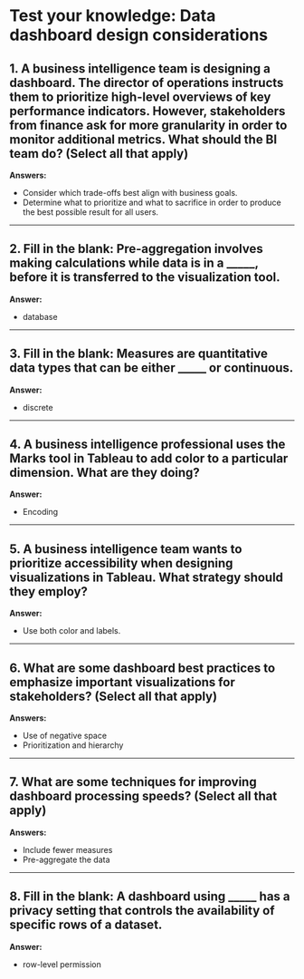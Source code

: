 # Test your knowledge: Data dashboard design considerations

## 1. A business intelligence team is designing a dashboard. The director of operations instructs them to prioritize high-level overviews of key performance indicators. However, stakeholders from finance ask for more granularity in order to monitor additional metrics. What should the BI team do? (Select all that apply)  
**Answers:**  
- Consider which trade-offs best align with business goals.  
- Determine what to prioritize and what to sacrifice in order to produce the best possible result for all users.

---

## 2. Fill in the blank: Pre-aggregation involves making calculations while data is in a _____, before it is transferred to the visualization tool.  
**Answer:**  
- database

---

## 3. Fill in the blank: Measures are quantitative data types that can be either _____ or continuous.  
**Answer:**  
- discrete

---

## 4. A business intelligence professional uses the Marks tool in Tableau to add color to a particular dimension. What are they doing?  
**Answer:**  
- Encoding

---

## 5. A business intelligence team wants to prioritize accessibility when designing visualizations in Tableau. What strategy should they employ?  
**Answer:**  
- Use both color and labels.

---

## 6. What are some dashboard best practices to emphasize important visualizations for stakeholders? (Select all that apply)  
**Answers:**  
- Use of negative space  
- Prioritization and hierarchy

---

## 7. What are some techniques for improving dashboard processing speeds? (Select all that apply)  
**Answers:**  
- Include fewer measures  
- Pre-aggregate the data

---

## 8. Fill in the blank: A dashboard using _____ has a privacy setting that controls the availability of specific rows of a dataset.  
**Answer:**  
- row-level permission

